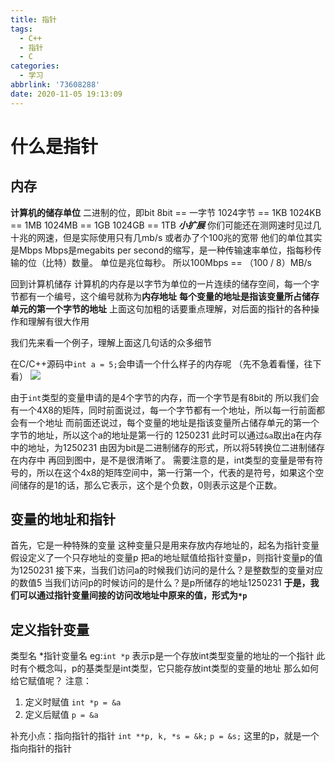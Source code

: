 ```yaml
---
title: 指针
tags:
  - C++
  - 指针
  - C
categories:
  - 学习
abbrlink: '73608288'
date: 2020-11-05 19:13:09
---
```

# 什么是指针
## 内存
**计算机的储存单位**
二进制的位，即bit
8bit == 一字节
1024字节 == 1KB
1024KB == 1MB
1024MB == 1GB
1024GB == 1TB
***小扩展***
你们可能还在测网速时见过几十兆的网速，但是实际使用只有几mb/s
或者办了个100兆的宽带
他们的单位其实是Mbps
Mbps是megabits per second的缩写，是一种传输速率单位，指每秒传输的位（比特）数量。
单位是兆位每秒。
所以100Mbps == （100 / 8）MB/s

回到计算机储存
计算机的内存是以字节为单位的一片连续的储存空间，每一个字节都有一个编号，这个编号就称为**内存地址**
**每个变量的地址是指该变量所占储存单元的第一个字节的地址**
上面这句加粗的话要重点理解，对后面的指针的各种操作和理解有很大作用

我们先来看一个例子，理解上面这几句话的众多细节

在C/C++源码中`int a = 5;`会申请一个什么样子的内存呢
（先不急着看懂，往下看）
![](https://gitee.com/zyyyyyih/picture-bed/raw/master/img/20201205202838.png)

由于`int`类型的变量申请的是4个字节的内存，而一个字节是有8bit的
所以我们会有一个4X8的矩阵，同时前面说过，每一个字节都有一个地址，所以每一行前面都会有一个地址
而前面还说过，每个变量的地址是指该变量所占储存单元的第一个字节的地址，所以这个a的地址是第一行的 1250231
此时可以通过`&a`取出a在内存中的地址，为1250231
由因为bit是二进制储存的形式，所以将5转换位二进制储存在内存中
再回到图中，是不是很清晰了。
需要注意的是，int类型的变量是带有符号的，所以在这个4x8的矩阵空间中，第一行第一个，代表的是符号，如果这个空间储存的是1的话，那么它表示，这个是个负数，0则表示这是个正数。
## 变量的地址和指针
首先，它是一种特殊的变量
这种变量只是用来存放内存地址的，起名为指针变量
假设定义了一个只存地址的变量p
把a的地址赋值给指针变量p，则指针变量p的值为1250231
接下来，当我们访问a的时候我们访问的是什么？是整数型的变量对应的数值5
当我们访问p的时候访问的是什么？是p所储存的地址1250231
**于是，我们可以通过指针变量间接的访问改地址中原来的值，形式为`*p`**
## 定义指针变量

类型名 *指针变量名
eg:`int *p`
表示p是一个存放int类型变量的地址的一个指针
此时有个概念叫，p的基类型是int类型，它只能存放int类型的变量的地址
那么如何给它赋值呢？
注意：
1. 定义时赋值   `int *p = &a`
2. 定义后赋值   `p = &a`

补充小点：指向指针的指针
`int **p, k, *s = &k;`
`p = &s;`
这里的p，就是一个指向指针的指针
